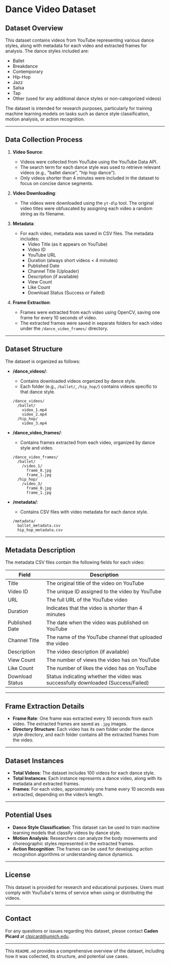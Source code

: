# Dance Video Dataset

## Dataset Overview

This dataset contains videos from YouTube representing various dance styles, along with metadata for each video and extracted frames for analysis. The dance styles included are:
- Ballet
- Breakdance
- Contemporary
- Hip-Hop
- Jazz
- Salsa
- Tap
- Other (used for any additional dance styles or non-categorized videos)

The dataset is intended for research purposes, particularly for training machine learning models on tasks such as dance style classification, motion analysis, or action recognition.

---

## Data Collection Process

1. **Video Source**: 
   - Videos were collected from YouTube using the YouTube Data API.
   - The search term for each dance style was used to retrieve relevant videos (e.g., "ballet dance", "hip hop dance").
   - Only videos shorter than 4 minutes were included in the dataset to focus on concise dance segments.

2. **Video Downloading**: 
   - The videos were downloaded using the `yt-dlp` tool. The original video titles were obfuscated by assigning each video a random string as its filename.

3. **Metadata**: 
   - For each video, metadata was saved in CSV files. The metadata includes:
     - Video Title (as it appears on YouTube)
     - Video ID
     - YouTube URL
     - Duration (always short videos < 4 minutes)
     - Published Date
     - Channel Title (Uploader)
     - Description (if available)
     - View Count
     - Like Count
     - Download Status (Success or Failed)

4. **Frame Extraction**: 
   - Frames were extracted from each video using OpenCV, saving one frame for every 10 seconds of video.
   - The extracted frames were saved in separate folders for each video under the `/dance_video_frames/` directory.

---

## Dataset Structure

The dataset is organized as follows:

- **/dance_videos/**: 
  - Contains downloaded videos organized by dance style. 
  - Each folder (e.g., `/ballet/`, `/hip_hop/`) contains videos specific to that dance style.
  
  ```
  /dance_videos/
    /ballet/
      video_1.mp4
      video_2.mp4
    /hip_hop/
      video_3.mp4
  ```

- **/dance_video_frames/**: 
  - Contains frames extracted from each video, organized by dance style and video.
  
  ```
  /dance_video_frames/
    /ballet/
      /video_1/
        frame_0.jpg
        frame_1.jpg
    /hip_hop/
      /video_3/
        frame_0.jpg
        frame_1.jpg
  ```

- **/metadata/**: 
  - Contains CSV files with video metadata for each dance style.

  ```
  /metadata/
    ballet_metadata.csv
    hip_hop_metadata.csv
  ```

---

## Metadata Description

The metadata CSV files contain the following fields for each video:

| Field           | Description                                                                 |
|-----------------|-----------------------------------------------------------------------------|
| Title           | The original title of the video on YouTube                                  |
| Video ID        | The unique ID assigned to the video by YouTube                              |
| URL             | The full URL of the YouTube video                                           |
| Duration        | Indicates that the video is shorter than 4 minutes                          |
| Published Date  | The date when the video was published on YouTube                            |
| Channel Title   | The name of the YouTube channel that uploaded the video                     |
| Description     | The video description (if available)                                        |
| View Count      | The number of views the video has on YouTube                                |
| Like Count      | The number of likes the video has on YouTube                                |
| Download Status | Status indicating whether the video was successfully downloaded (Success/Failed) |

---

## Frame Extraction Details

- **Frame Rate**: One frame was extracted every 10 seconds from each video. The extracted frames are saved as `.jpg` images.
- **Directory Structure**: Each video has its own folder under the dance style directory, and each folder contains all the extracted frames from the video.

---

## Dataset Instances

- **Total Videos**: The dataset includes 100 videos for each dance style.
- **Total Instances**: Each instance represents a dance video, along with its metadata and extracted frames.
- **Frames**: For each video, approximately one frame every 10 seconds was extracted, depending on the video’s length.

---

## Potential Uses

- **Dance Style Classification**: This dataset can be used to train machine learning models that classify videos by dance style.
- **Motion Analysis**: Researchers can analyze the body movements and choreographic styles represented in the extracted frames.
- **Action Recognition**: The frames can be used for developing action recognition algorithms or understanding dance dynamics.

---

## License

This dataset is provided for research and educational purposes. Users must comply with YouTube's terms of service when using or distributing the videos.

---

## Contact

For any questions or issues regarding this dataset, please contact **Caden Picard** at [clpicard@umich.edu](mailto:clpicard@umich.edu).

---

This `README.md` provides a comprehensive overview of the dataset, including how it was collected, its structure, and potential use cases.
